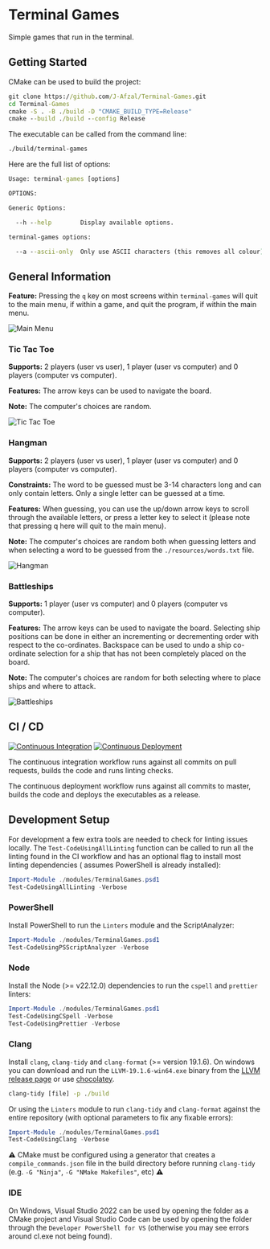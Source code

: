 # Terminal Games

Simple games that run in the terminal.

## Getting Started

CMake can be used to build the project:

```cmd
git clone https://github.com/J-Afzal/Terminal-Games.git
cd Terminal-Games
cmake -S . -B ./build -D "CMAKE_BUILD_TYPE=Release"
cmake --build ./build --config Release
```

The executable can be called from the command line:

```cmd
./build/terminal-games
```

Here are the full list of options:

```cmd
Usage: terminal-games [options]

OPTIONS:

Generic Options:

  --h --help        Display available options.

terminal-games options:

  --a --ascii-only  Only use ASCII characters (this removes all colour).
```

## General Information

**Feature:** Pressing the `q` key on most screens within `terminal-games` will quit to the main menu, if within a game, and quit
the program, if within the main menu.

![Main Menu](./resources/screenshots/MainMenu.png "Main Menu")

### Tic Tac Toe

**Supports:** 2 players (user vs user), 1 player (user vs computer) and 0 players (computer vs computer).

**Features:** The arrow keys can be used to navigate the board.

**Note:** The computer's choices are random.

![Tic Tac Toe](./resources/screenshots/TicTacToe.png "Tic Tac Toe")

### Hangman

**Supports:** 2 players (user vs user), 1 player (user vs computer) and 0 players (computer vs computer).

**Constraints:** The word to be guessed must be 3-14 characters long and can only contain letters. Only a single letter can be
guessed at a time.

**Features:** When guessing, you can use the up/down arrow keys to scroll through the available letters, or press a letter key
to select it (please note that pressing q here will quit to the main menu).

**Note:** The computer's choices are random both when guessing letters and when selecting a word to be guessed from the
`./resources/words.txt` file.

![Hangman](./resources/screenshots/Hangman.png "Hangman")

### Battleships

**Supports:** 1 player (user vs computer) and 0 players (computer vs computer).

**Features:** The arrow keys can be used to navigate the board. Selecting ship positions can be done in either an incrementing
or decrementing order with respect to the co-ordinates. Backspace can be used to undo a ship co-ordinate selection for a ship
that has not been completely placed on the board.

**Note:** The computer's choices are random for both selecting where to place ships and where to attack.

![Battleships](./resources/screenshots/Battleships.png "Battleships")

## CI / CD

[![Continuous Integration](https://github.com/J-Afzal/Terminal-Games/actions/workflows/ContinuousIntegration.yml/badge.svg)](https://github.com/J-Afzal/Terminal-Games/actions/workflows/ContinuousIntegration.yml)
[![Continuous Deployment](https://github.com/J-Afzal/Terminal-Games/actions/workflows/ContinuousDeployment.yml/badge.svg)](https://github.com/J-Afzal/Terminal-Games/actions/workflows/ContinuousDeployment.yml)

The continuous integration workflow runs against all commits on pull requests, builds the code and runs linting checks.

The continuous deployment workflow runs against all commits to master, builds the code and deploys the executables as a release.

## Development Setup

For development a few extra tools are needed to check for linting issues locally. The `Test-CodeUsingAllLinting` function
can be called to run all the linting found in the CI workflow and has an optional flag to install most linting dependencies (
assumes PowerShell is already installed):

```ps1
Import-Module ./modules/TerminalGames.psd1
Test-CodeUsingAllLinting -Verbose
```

### PowerShell

Install PowerShell to run the `Linters` module and the ScriptAnalyzer:

```ps1
Import-Module ./modules/TerminalGames.psd1
Test-CodeUsingPSScriptAnalyzer -Verbose
```

### Node

Install the Node (>= v22.12.0) dependencies to run the `cspell` and `prettier` linters:

```ps1
Import-Module ./modules/TerminalGames.psd1
Test-CodeUsingCSpell -Verbose
Test-CodeUsingPrettier -Verbose
```

### Clang

Install `clang`, `clang-tidy` and `clang-format` (>= version 19.1.6). On windows you can download and run the
`LLVM-19.1.6-win64.exe` binary from the [LLVM release page](https://github.com/llvm/llvm-project/releases/tag/llvmorg-19.1.6) or
use [chocolatey](https://community.chocolatey.org/packages/llvm).

```cmd
clang-tidy [file] -p ./build
```

Or using the `Linters` module to run `clang-tidy` and `clang-format` against the entire repository (with optional parameters to
fix any fixable errors):

```ps1
Import-Module ./modules/TerminalGames.psd1
Test-CodeUsingClang -Verbose
```

:warning: CMake must be configured using a generator that creates a `compile_commands.json` file in the build directory before running
`clang-tidy` (e.g. `-G "Ninja"`, `-G "NMake Makefiles"`, etc) :warning:

### IDE

On Windows, Visual Studio 2022 can be used by opening the folder as a CMake project and Visual Studio Code can be used by
opening the folder through the `Developer PowerShell for VS` (otherwise you may see errors around cl.exe not being found).
